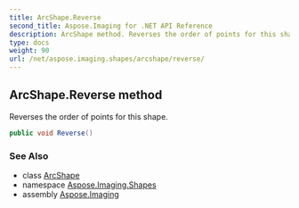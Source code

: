 ```yaml
---
title: ArcShape.Reverse
second_title: Aspose.Imaging for .NET API Reference
description: ArcShape method. Reverses the order of points for this shape
type: docs
weight: 90
url: /net/aspose.imaging.shapes/arcshape/reverse/
---
```

## ArcShape.Reverse method

Reverses the order of points for this shape.

```csharp
public void Reverse()
```

### See Also

* class [ArcShape](../)
* namespace [Aspose.Imaging.Shapes](../../arcshape/)
* assembly [Aspose.Imaging](../../../)


